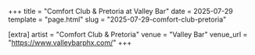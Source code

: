 +++
title = "Comfort Club & Pretoria at Valley Bar"
date = 2025-07-29
template = "page.html"
slug = "2025-07-29-comfort-club-pretoria"

[extra]
artist = "Comfort Club & Pretoria"
venue = "Valley Bar"
venue_url = "https://www.valleybarphx.com/"
+++
